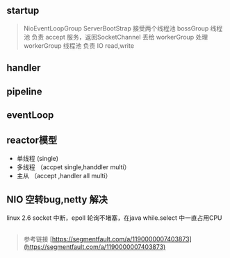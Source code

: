 
## startup
> NioEventLoopGroup 
ServerBootStrap 接受两个线程池
bossGroup 线程池 负责 accept 服务，返回SocketChannel 丢给 workerGroup 处理
workerGroup 线程池 负责 IO read,write

## handler

## pipeline

## eventLoop

## reactor模型
* 单线程  (single)
* 多线程 （accpet single,handdler multi）
* 主从 （accept ,handler all multi）

## NIO 空转bug,netty 解决
linux 2.6 socket 中断，epoll 轮询不堵塞，在java while.select 中一直占用CPU
##
> 参考链接 [https://segmentfault.com/a/1190000007403873](https://segmentfault.com/a/1190000007403873)

